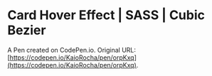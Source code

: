 # Card Hover Effect | SASS | Cubic Bezier

A Pen created on CodePen.io. Original URL: [https://codepen.io/KaioRocha/pen/orpKxq](https://codepen.io/KaioRocha/pen/orpKxq).

